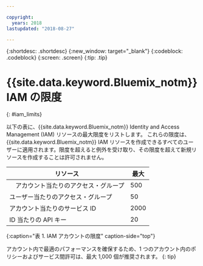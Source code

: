 ```yaml
---

copyright:
  years: 2018
lastupdated: "2018-08-27"

---
```



{:shortdesc: .shortdesc}
{:new_window: target="_blank"}
{:codeblock: .codeblock}
{:screen: .screen}
{:tip: .tip}

# {{site.data.keyword.Bluemix_notm}} IAM の限度
{: #iam_limits}

以下の表に、{{site.data.keyword.Bluemix_notm}} Identity and Access Management (IAM) リソースの最大限度をリストします。 これらの限度は、{{site.data.keyword.Bluemix_notm}} IAM リソースを作成できるすべてのユーザーに適用されます。限度を超えると例外を受け取り、その限度を超えて新規リソースを作成することは許可されません。

| リソース | 最大 |
|----------|---------|
| 　アカウント当たりのアクセス・グループ | 500 |
| ユーザー当たりのアクセス・グループ | 50 | 
| アカウント当たりのサービス ID | 2000 | 
| ID 当たりの API キー | 20 |
{:caption="表 1. IAM アカウントの限度" caption-side="top"}

アカウント内で最適のパフォーマンスを確保するため、1 つのアカウント内のポリシーおよびサービス間許可は、最大 1,000 個が推奨されます。 
{: tip}
